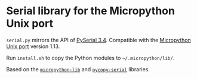 # Serial library for the Micropython Unix port

`serial.py` mirrors the API of [PySerial 3.4](https://pyserial.readthedocs.io/en/latest/pyserial_api.html). Compatible with the [Micropython Unix port](https://github.com/micropython/micropython#the-unix-version) version 1.13.

Run `install.sh` to copy the Python modules to `~/.micropython/lib/`.

Based on the [`micropython-lib`](https://github.com/micropython/micropython-lib) and [`pycopy-serial`](https://github.com/pfalcon/pycopy-serial) libraries.
